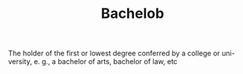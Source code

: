 ---
title: Bachelob
letter: B
permalink: "/definitions/bachelob.html"
body: The holder of the first or lowest degree conferred by a college or uni-versity,
  e. g., a bachelor of arts, bachelor of law, etc
published_at: '2018-07-07'
layout: post
---
